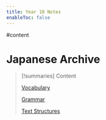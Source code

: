 ```yaml
---
title: Year 10 Notes 
enableToc: false
---
```

#content
# Japanese Archive
> [!summaries] Content
> 
> [Vocabulary](vocabulary.md)
> 
> [Grammar](grammar.md)
> 
> [Text Structures](textstructures.md)





